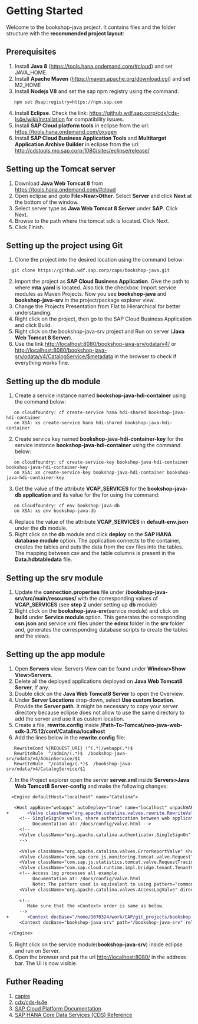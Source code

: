# Getting Started

Welcome to the bookshop-java project. It contains files and the folder structure with the **recommended project layout**:

## Prerequisites 
1.  Install **Java 8** (<https://tools.hana.ondemand.com/#cloud>) and set JAVA_HOME. 
2.  Install **Apache Maven** (<https://maven.apache.org/download.cgi>) and set M2_HOME
3.  Install **Nodejs V8** and set the sap npm registry using the command:
 
 ```
    npm set @sap:registry=https://npm.sap.com
 ```
4.  Install **Eclipse**. Check the link: <https://github.wdf.sap.corp/cdx/cds-ls4e/wiki/Installation> for compatibility issues.
5.  Install **SAP Cloud platform tools** in eclipse from the url: <https://tools.hana.ondemand.com/oxygen>
6.  Install **SAP Cloud Business Application Tools** and  **Multitarget Application Archive Builder** in eclipse from the url: <http://cdstools.mo.sap.corp:1080/sites/eclipse/release/>

## Setting up the Tomcat server
1.  Download **Java Web Tomcat 8** from <https://tools.hana.ondemand.com/#cloud>
2.  Open eclipse and goto **File>New>Other**. Select **Server** and click **Next** at the bottom of the window.
3.  Select server type as **Java Web Tomcat 8 Server** under **SAP**. Click Next.
4.  Browse to the path where the tomcat sdk is located. Click Next.
5.  Click Finish.

## Setting up the project using Git
1.  Clone the project into the desired location using the command below: 

```
  git clone https://github.wdf.sap.corp/caps/bookshop-java.git
```
2.  Import the project as **SAP Cloud Business Application**. Give the path to where **mta.yaml** is located. Also tick the checkbox: Import service modules as Maven Projects. 
Now you see **bookshop-java** and **bookshop-java-srv** in the project/package explorer view.
3.  Change the Projects Presentation from Flat to Hierarchical for better understanding.
4.  Right click on the project, then go to the SAP Cloud Business Application and click Build.
5.  Right click on the bookshop-java-srv project and Run on server (**Java Web Tomcat 8 Server**).
6.  Use the link <http://localhost:8080/bookshop-java-srv/odata/v4/> or  
 <http://localhost:8080/bookshop-java-srv/odata/v4/CatalogService/$metadata> in the browser to check if everything works fine.

## Setting up the **db** module
1.  Create a service instance named **bookshop-java-hdi-container** using the command below:

```
   on cloudfoundry: cf create-service hana hdi-shared bookshop-java-hdi-container
   on XSA: xs create-service hana hdi-shared bookshop-java-hdi-container
```
2.  Create service key named **bookshop-java-hdi-container-key** for the service instance **bookshop-java-hdi-container** using the command below:

```
   on cloudfoundry: cf create-service-key bookshop-java-hdi-container bookshop-java-hdi-container-key
   on XSA: xs create-service-key bookshop-java-hdi-container bookshop-java-hdi-container-key
```
3.  Get the value of the attribute **VCAP_SERVICES** for the **bookshop-java-db application** and its value for the for using the command:

```
   on Cloudfoundry: cf env bookshop-java-db
   on XSA: xs env bookshop-java-db
   ```
4.  Replace the value of the attribute **VCAP_SERVICES**  in **default-env.json** under the **db** module.
5.  Right click on the **db** module and click **deploy** on the **SAP HANA database module** option. 
The application connects to the container, creates the tables and puts the data from the csv files into the tables. 
The mapping between csv and the table columns is present in the **Data.hdbtabledata** file.

## Setting up the **srv** module
1.  Update the **connection.properties** file under **/bookshop-java-srv/src/main/resources/**
with the corresponding values of **VCAP_SERVICES** (see **step 2** under setting up **db** module)
2.  Right click on the **bookshop-java-srv**(service module) and click on **build** under **Service module** option.
This generates the corresponding **csn.json** and service xml files under the **edmx** folder in the **srv** folder and, generates the corresponding database scripts to create the tables and the views.

## Setting up the app module
1.  Open **Servers** view. Servers View can be found under **Window>Show View>Servers**.
2.  Delete all the deployed applications deployed on **Java Web Tomcat8 Server**, if any.
3.  Double click on the **Java Web Tomcat8 Server** to open the Overview.
4.  Under **Server Locations** drop-down, select **Use custom location**. Provide the **Server path**. It might be necessary to copy your server directory because eclipse does not allow to use the same directory to add the server and use it as custom location.
5.  Create a file, **rewrite.config** inside **/Path-To-Tomcat/neo-java-web-sdk-3.75.12/conf/Catalina/localhost**
6.  Add the lines below in the **rewrite.config** file: 

```
   RewriteCond %{REQUEST_URI} !^(.*)/webapp(.*)$ 
   RewriteRule  ^/admin/(.*)$  /bookshop-java-srv/odata/v4/AdminService/$1
   RewriteRule  ^/catalog/(.*)$  /bookshop-java-srv/odata/v4/CatalogService/$1
```

7.  In the Project explorer open the server **server.xml** inside **Servers>Java Web Tomcat8 Server-config** and make the following changes:

   ```diff
     <Engine defaultHost="localhost" name="Catalina">

      <Host appBase="webapps" autoDeploy="true" name="localhost" unpackWARs="true">
+       <Valve className="org.apache.catalina.valves.rewrite.RewriteValve"/>
        <!-- SingleSignOn valve, share authentication between web applications
             Documentation at: /docs/config/valve.html -->
        <!--
        <Valve className="org.apache.catalina.authenticator.SingleSignOn" />
        -->
        
        <Valve className="org.apache.catalina.valves.ErrorReportValve" showServerInfo="false"/>
        <Valve className="com.sap.core.js.monitoring.tomcat.valve.RequestTracingValve"/>
        <Valve className="com.sap.js.statistics.tomcat.valve.RequestTracingValve"/>
        <Valve className="com.sap.cloud.runtime.impl.bridge.tenant.TenantValveWrapper"/>
        <!-- Access log processes all example.
             Documentation at: /docs/config/valve.html
             Note: The pattern used is equivalent to using pattern="common" -->
        <Valve className="org.apache.catalina.valves.AccessLogValve" directory="log" pattern="%h %l %u %t &quot;%r&quot; %s %b" prefix="localhost_access_log." suffix=".txt"/>
        
        <!-- 
           Make sure that the <Context> order is same as below.
        -->
+       <Context docBase="/home/D070324/work/CAP/git_projects/bookshop-java/node_modules/@sap/capm-samples-bookshop/app/" path=""/>
        <Context docBase="bookshop-java-srv" path="/bookshop-java-srv" reloadable="true" source="org.eclipse.jst.jee.server:bookshop-java-srv"/></Host>
  
    </Engine>
```

5.  Right click on the service module(**bookshop-java-srv**) inside eclipse and run on Server.
6.  Open the browser and put the url <http://localhost:8080/> in the address bar. The UI is now visible.

## Futher Reading
1. [capire](https://github.wdf.sap.corp/pages/cap/)
2. [cdx/cds-ls4e](https://github.wdf.sap.corp/cdx/cds-ls4e/wiki)
3. [SAP Cloud Platform Documentation](https://help.sap.com/viewer/65de2977205c403bbc107264b8eccf4b/Cloud/en-US/00823f91779d4d42aa29a498e0535cdf.html) 
4. [SAP HANA Core Data Services (CDS) Reference](https://help.sap.com/viewer/09b6623836854766b682356393c6c416/2.0.02/en-US)
